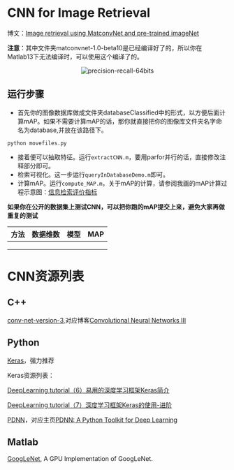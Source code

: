 # CNN for Image Retrieval

博文：[Image retrieval using MatconvNet and pre-trained imageNet](http://yongyuan.name/blog/image-retrieval-using-MatconvNet-and-pre-trained-imageNet.html)

**注意**：其中文件夹matconvnet-1.0-beta10是已经编译好了的，所以你在Matlab13下无法编译时，可以使用这个编译了的。

<p align="center"><img src="http://yongyuan.name/images/posts/2015-04-02/airplane-image-retrieval.jpg" alt="precision-recall-64bits"/></p>

## 运行步骤

- 首先你的图像数据库做成文件夹databaseClassified中的形式，以方便后面计算mAP。如果不需要计算mAP的话，那你就直接把你的图像库文件夹名字命名为database,并放在该路径下。

```
python movefiles.py
```

- 接着便可以抽取特征。运行`extractCNN.m`，要用parfor并行的话，直接修改注释部分即可。
- 检索可视化。这一步运行`queryInDatabaseDemo.m`即可。
- 计算mAP。运行`compute_MAP.m`，关于mAP的计算，请参阅我画的mAP计算过程示意图：[信息检索评价指标](http://yongyuan.name/blog/evaluation-of-information-retrieval.html)

**如果你在公开的数据集上测试CNN，可以把你跑的mAP提交上来，避免大家再做重复的测试**

| 方法 | 数据维数 | 模型 | MAP |
|:-----:|:-------:|:-----:|:-----:|
|  |  |  |  |
|  |  |  |  |
|  |  | |  |

# CNN资源列表

## C++

[conv-net-version-3](https://github.com/xingdi-eric-yuan/conv-net-version-3),对应博客[Convolutional Neural Networks III](http://eric-yuan.me/cnn3/)

## Python

[Keras](https://github.com/fchollet/keras)，强力推荐

Keras资源列表：

[DeepLearning tutorial（6）易用的深度学习框架Keras简介](http://blog.csdn.net/u012162613/article/details/45397033)

[DeepLearning tutorial（7）深度学习框架Keras的使用-进阶](http://blog.csdn.net/u012162613/article/details/45581421)

[PDNN](https://github.com/yajiemiao/pdnn)，对应主页[PDNN: A Python Toolkit for Deep Learning](http://www.cs.cmu.edu/~ymiao/pdnntk.html)

## Matlab

[GoogLeNet](http://vision.princeton.edu/pvt/GoogLeNet/), A GPU Implementation of GoogLeNet.


